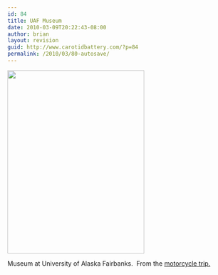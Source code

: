 ```yaml
---
id: 84
title: UAF Museum
date: 2010-03-09T20:22:43-08:00
author: brian
layout: revision
guid: http://www.carotidbattery.com/?p=84
permalink: /2010/03/80-autosave/
---
```

[<img class="alignnone" title="UAF Museum" src="https://i2.wp.com/farm1.static.flickr.com/76/185316522_f56c3b1d84_o.jpg?resize=307%2C410" alt="" width="307" height="410" data-recalc-dims="1" />](https://i0.wp.com/farm1.static.flickr.com/76/185316522_f56c3b1d84.jpg)

Museum at University of Alaska Fairbanks.  From the <a title="MotoTrip" href="http://old.carotidbattery.com/?p=251" target="_blank">motorcycle trip.</a>